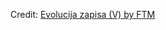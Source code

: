 <div id="observablehq-169fee4b"></div>
<p>Credit: <a href="https://observablehq.com/d/7b83ddecd6457679">Evolucija zapisa (V) by FTM</a></p>

<link rel="stylesheet" href="https://cdn.jsdelivr.net/npm/@observablehq/inspector@5/dist/inspector.css">
<script type="module">
import {Runtime, Inspector} from "https://cdn.jsdelivr.net/npm/@observablehq/runtime@5/dist/runtime.js";
import define from "https://api.observablehq.com/d/7b83ddecd6457679.js?v=4";
new Runtime().module(define, Inspector.into("#observablehq-169fee4b"));
</script>
